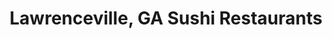 ---
layout: city
title: Lawrenceville, GA Sushi Restaurants
permalink: /georgia/lawrenceville/
stateAbbr: GA
stateName: Georgia
cityName: Lawrenceville
---